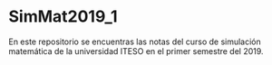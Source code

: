 # SimMat2019_1
En este repositorio se encuentras las notas del curso de simulación matemática de la universidad ITESO en el primer semestre del 2019.
